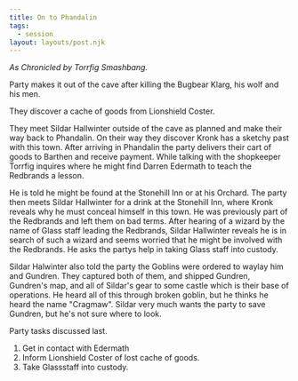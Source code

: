 ```yaml
---
title: On to Phandalin
tags:
  - session
layout: layouts/post.njk
---
```

_As Chronicled by Torrfig Smashbang._

Party makes it out of the cave after killing the Bugbear Klarg, his wolf and his men.

They discover a cache of goods from  Lionshield Coster.

They meet Sildar Hallwinter outside of the cave as planned and make their way back to Phandalin. On their way they discover Kronk has a sketchy past with this town. After arriving in Phandalin the party delivers their cart of goods to Barthen and receive payment.  While talking with the shopkeeper Torrfig inquires where he might find Darren Edermath to teach the Redbrands a lesson.

He is told he might be found at the Stonehill Inn or at his Orchard. The party then meets Sildar Hallwinter for a drink at the Stonehill Inn, where Kronk reveals why he must conceal himself in this town. He was previously part of the Redbrands and left them on bad terms. After hearing of a wizard by the name of Glass staff leading the Redbrands, Sildar Hallwinter reveals he is in search of such a wizard and seems worried that he might be involved with the Redbrands. He asks the partys help in taking Glass staff into custody.

Sildar Halwinter also told the party the Goblins were ordered to waylay him and Gundren. They captured both of them, and shipped Gundren, Gundren's map, and all of Sildar's gear to some castle which is their base of operations. He heard all of this through broken goblin, but he thinks he heard the name "Cragmaw". Sildar very much wants the party to save Gundren, but he's not sure where to look.

Party tasks discussed last.

1. Get in contact with Edermath
2. Inform Lionshield Coster of lost cache of goods.
3. Take Glassstaff into custody.
